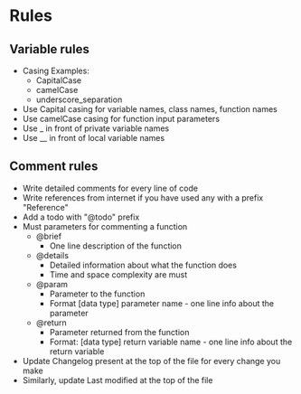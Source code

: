 # Rules

## Variable rules

- Casing Examples:
    - CapitalCase
    - camelCase
    - underscore_separation
- Use Capital casing for variable names, class names, function names
- Use camelCase casing for function input parameters
- Use _ in front of private variable names
- Use __ in front of local variable names

## Comment rules

- Write detailed comments for every line of code
- Write references from internet if you have used any with a prefix "Reference"
- Add a todo with "@todo" prefix
- Must parameters for commenting a function
    - @brief
        - One line description of the function
    - @details
        - Detailed information about what the function does
        - Time and space complexity are must
    - @param
        - Parameter to the function
        - Format [data type] parameter name - one line info about the parameter
    - @return
        - Parameter returned from the function
        - Format: [data type] return variable name - one line info about the return variable
- Update Changelog present at the top of the file for every change you make
- Similarly, update Last modified at the top of the file